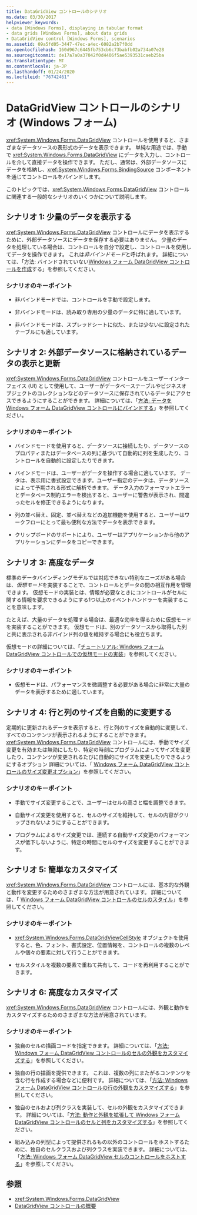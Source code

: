 ```yaml
---
title: DataGridView コントロールのシナリオ
ms.date: 03/30/2017
helpviewer_keywords:
- data [Windows Forms], displaying in tabular format
- data grids [Windows Forms], about data grids
- DataGridView control [Windows Forms], scenarios
ms.assetid: 09a5fd05-3447-47ec-a4ec-6082a2b7f0dd
ms.openlocfilehash: 160d967c6445fb753cb6c73babfb02a734a07e28
ms.sourcegitcommit: de17a7a0a37042f0d4406f5ae5393531caeb25ba
ms.translationtype: MT
ms.contentlocale: ja-JP
ms.lasthandoff: 01/24/2020
ms.locfileid: "76742461"
---
```

# <a name="datagridview-control-scenarios-windows-forms"></a>DataGridView コントロールのシナリオ (Windows フォーム)
<xref:System.Windows.Forms.DataGridView> コントロールを使用すると、さまざまなデータソースの表形式のデータを表示できます。 単純な用途では、手動で <xref:System.Windows.Forms.DataGridView> にデータを入力し、コントロールを介して直接データを操作できます。 ただし、通常は、外部データソースにデータを格納し、<xref:System.Windows.Forms.BindingSource> コンポーネントを通じてコントロールをバインドします。  
  
 このトピックでは、<xref:System.Windows.Forms.DataGridView> コントロールに関連する一般的なシナリオのいくつかについて説明します。  
  
## <a name="scenario-1-displaying-small-amounts-of-data"></a>シナリオ 1: 少量のデータを表示する  
 <xref:System.Windows.Forms.DataGridView> コントロールにデータを表示するために、外部データソースにデータを保存する必要はありません。 少量のデータを処理している場合は、コントロールを自分で設定し、コントロールを使用してデータを操作できます。 これは*非バインドモード*と呼ばれます。 詳細については、「方法: バインドされていない[Windows フォーム DataGridView コントロールを作成](how-to-create-an-unbound-windows-forms-datagridview-control.md)する」を参照してください。  
  
### <a name="scenario-key-points"></a>シナリオのキーポイント  
  
- 非バインドモードでは、コントロールを手動で設定します。  
  
- 非バインドモードは、読み取り専用の少量のデータに特に適しています。  
  
- 非バインドモードは、スプレッドシートに似た、または少ないに設定されたテーブルにも適しています。  
  
## <a name="scenario-2-viewing-and-updating-data-stored-in-an-external-data-source"></a>シナリオ 2: 外部データソースに格納されているデータの表示と更新  
 <xref:System.Windows.Forms.DataGridView> コントロールをユーザーインターフェイス (UI) として使用して、ユーザーがデータベーステーブルやビジネスオブジェクトのコレクションなどのデータソースに保存されているデータにアクセスできるようにすることができます。 詳細については、「[方法: データを Windows フォーム DataGridView コントロールにバインドする](how-to-bind-data-to-the-windows-forms-datagridview-control.md)」を参照してください。  
  
### <a name="scenario-key-points"></a>シナリオのキーポイント  
  
- バインドモードを使用すると、データソースに接続したり、データソースのプロパティまたはデータベースの列に基づいて自動的に列を生成したり、コントロールを自動的に設定したりできます。  
  
- バインドモードは、ユーザーがデータを操作する場合に適しています。 データは、表示用に書式設定できます。ユーザー指定のデータは、データソースによって予期される形式に解析できます。 データ入力のフォーマットエラーとデータベース制約エラーを検出すると、ユーザーに警告が表示され、間違ったセルを修正できるようになります。  
  
- 列の並べ替え、固定、並べ替えなどの追加機能を使用すると、ユーザーはワークフローにとって最も便利な方法でデータを表示できます。  
  
- クリップボードのサポートにより、ユーザーはアプリケーションから他のアプリケーションにデータをコピーできます。  
  
## <a name="scenario-3-advanced-data"></a>シナリオ 3: 高度なデータ  
 標準のデータバインディングモデルでは対応できない特別なニーズがある場合は、*仮想モード*を実装することで、コントロールとデータの間の相互作用を管理できます。 仮想モードの実装とは、情報が必要なときにコントロールがセルに関する情報を要求できるようにする1つ以上のイベントハンドラーを実装することを意味します。  
  
 たとえば、大量のデータを処理する場合は、最適な効率を得るために仮想モードを実装することができます。 仮想モードは、別のデータソースから取得した列と共に表示される非バインド列の値を維持する場合にも役立ちます。  
  
 仮想モードの詳細については、「[チュートリアル: Windows フォーム DataGridView コントロールでの仮想モードの実装](implementing-virtual-mode-wf-datagridview-control.md)」を参照してください。  
  
### <a name="scenario-key-points"></a>シナリオのキーポイント  
  
- 仮想モードは、パフォーマンスを微調整する必要がある場合に非常に大量のデータを表示するために適しています。  
  
## <a name="scenario-4-automatically-resizing-rows-and-columns"></a>シナリオ 4: 行と列のサイズを自動的に変更する  
 定期的に更新されるデータを表示すると、行と列のサイズを自動的に変更して、すべてのコンテンツが表示されるようにすることができます。 <xref:System.Windows.Forms.DataGridView> コントロールには、手動でサイズ変更を有効または無効にしたり、特定の時刻にプログラムによってサイズを変更したり、コンテンツが変更されるたびに自動的にサイズを変更したりできるようにするオプション 詳細については、「 [Windows フォーム DataGridView コントロールのサイズ変更オプション](sizing-options-in-the-windows-forms-datagridview-control.md)」を参照してください。  
  
### <a name="scenario-key-points"></a>シナリオのキーポイント  
  
- 手動でサイズ変更することで、ユーザーはセルの高さと幅を調整できます。  
  
- 自動サイズ変更を使用すると、セルのサイズを維持して、セルの内容がクリップされないようにすることができます。  
  
- プログラムによるサイズ変更では、連続する自動サイズ変更のパフォーマンスが低下しないように、特定の時間にセルのサイズを変更することができます。  
  
## <a name="scenario-5-simple-customization"></a>シナリオ 5: 簡単なカスタマイズ  
 <xref:System.Windows.Forms.DataGridView> コントロールには、基本的な外観と動作を変更するためのさまざまな方法が用意されています。 詳細については、「 [Windows フォーム DataGridView コントロールのセルのスタイル](cell-styles-in-the-windows-forms-datagridview-control.md)」を参照してください。  
  
### <a name="scenario-key-points"></a>シナリオのキーポイント  
  
- <xref:System.Windows.Forms.DataGridViewCellStyle> オブジェクトを使用すると、色、フォント、書式設定、位置情報を、コントロールの複数のレベルや個々の要素に対して行うことができます。  
  
- セルスタイルを複数の要素で重ねて共有して、コードを再利用することができます。  
  
## <a name="scenario-6-advanced-customization"></a>シナリオ 6: 高度なカスタマイズ  
 <xref:System.Windows.Forms.DataGridView> コントロールには、外観と動作をカスタマイズするためのさまざまな方法が用意されています。  
  
### <a name="scenario-key-points"></a>シナリオのキーポイント  
  
- 独自のセルの描画コードを指定できます。 詳細については、「[方法: Windows フォーム DataGridView コントロールのセルの外観をカスタマイズする](customize-the-appearance-of-cells-in-the-datagrid.md)」を参照してください。  
  
- 独自の行の描画を提供できます。 これは、複数の列にまたがるコンテンツを含む行を作成する場合などに便利です。 詳細については、「[方法: Windows フォーム DataGridView コントロールの行の外観をカスタマイズする](customize-the-appearance-of-rows-in-the-datagrid.md)」を参照してください。  
  
- 独自のセルおよび列クラスを実装して、セルの外観をカスタマイズできます。 詳細については、「[方法: 動作と外観を拡張して Windows フォーム DataGridView コントロールのセルと列をカスタマイズする](customize-cells-and-columns-in-the-datagrid-by-extending-behavior.md)」を参照してください。  
  
- 組み込みの列型によって提供されるもの以外のコントロールをホストするために、独自のセルクラスおよび列クラスを実装できます。 詳細については、「[方法: Windows フォーム DataGridView セルのコントロールをホストする](how-to-host-controls-in-windows-forms-datagridview-cells.md)」を参照してください。  
  
## <a name="see-also"></a>参照

- <xref:System.Windows.Forms.DataGridView>
- [DataGridView コントロールの概要](datagridview-control-overview-windows-forms.md)
